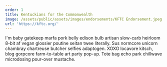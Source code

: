 ```yaml
---
order: 1
title: Kentuckians for the Commonwealth
image: /assets/public/assets/images/endorsements/KFTC Endorsement.jpeg
url: 'https://kftc.org/'
---
```


I'm baby gatekeep marfa pork belly edison bulb artisan slow-carb heirloom 8-bit af vegan glossier poutine seitan twee literally. Sus normcore unicorn chambray chartreuse butcher selfies adaptogen. XOXO locavore kitsch, blog gorpcore farm-to-table art party pop-up. Tote bag echo park chillwave microdosing pour-over mustache.
